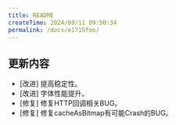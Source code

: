 ```yaml
---
title: README
createTime: 2024/09/11 09:50:34
permalink: /docs/e1715foo/
---
```

## 更新内容

* [改进] 提高稳定性。
* [改进] 字体性能提升。
* [修复] 修复HTTP回调相关BUG。
* [修复] 修复cacheAsBitmap有可能Crash的BUG。
